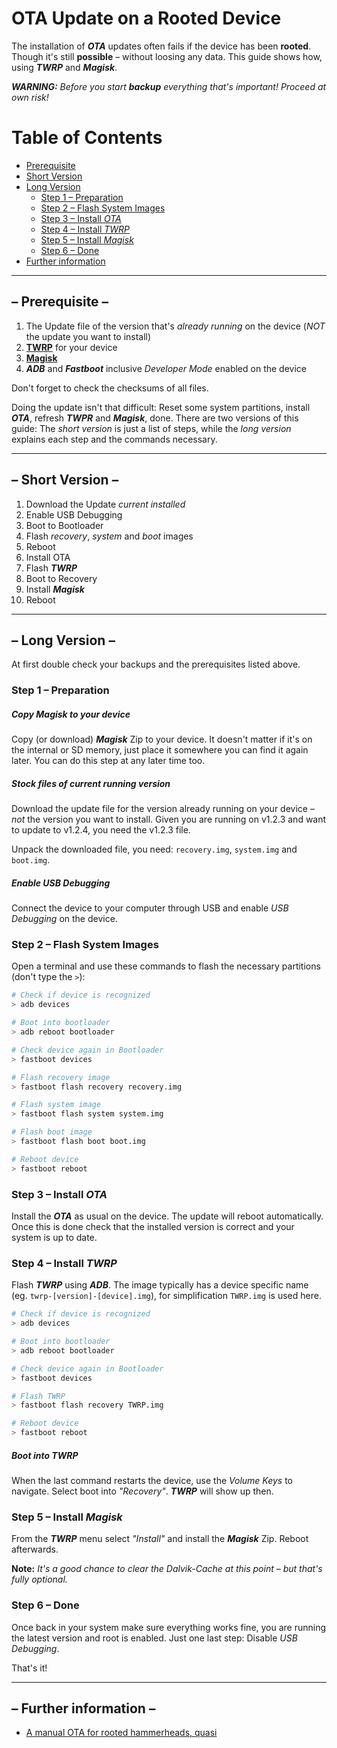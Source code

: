 # OTA Update on a Rooted Device

The installation of ***OTA*** updates often fails if the device has been **rooted**. Though it's still **possible** – without loosing any data. This guide shows how, using ***TWRP*** and ***Magisk***.

***WARNING:** Before you start **backup** everything that's important! Proceed at own risk!*


Table of Contents
=================

   * [Prerequisite](#-prerequisite-)
   * [Short Version](#-short-version-)
   * [Long Version](#-long-version-)
      * [Step 1 – Preparation](#step-1--preparation)
      * [Step 2 – Flash System Images](#step-2--flash-system-images)
      * [Step 3 – Install <em>OTA</em>](#step-3--install-ota)
      * [Step 4 – Install <em>TWRP</em>](#step-4--install-twrp)
      * [Step 5 – Install <em>Magisk</em>](#step-5--install-magisk)
      * [Step 6 – Done](#step-6--done)
   * [Further information](#-further-information-)


-------------------------------------

## – Prerequisite –

1. The Update file of the version that's *already running* on the device (*NOT* the update you want to install)
1. [**TWRP**](https://twrp.me/) for your device
1. [**Magisk**](https://forum.xda-developers.com/apps/magisk/official-magisk-v7-universal-systemless-t3473445)
1. ***ADB*** and ***Fastboot*** inclusive *Developer Mode* enabled on the device

Don't forget to check the checksums of all files.

Doing the update isn't that difficult: Reset some system partitions, install ***OTA***, refresh ***TWPR*** and ***Magisk***, done. There are two versions of this guide: The *short version* is just a list of steps, while the *long version* explains each step and the commands necessary.

-------------------------------------

## – Short Version –

1. Download the Update *current installed*
1. Enable USB Debugging
1. Boot to Bootloader
1. Flash *recovery*, *system* and *boot* images
1. Reboot
1. Install OTA
1. Flash ***TWRP***
1. Boot to Recovery
1. Install ***Magisk***
1. Reboot


-------------------------------------

## – Long Version –

At first double check your backups and the prerequisites listed above. 


### Step 1 – Preparation

##### Copy *Magisk* to your device

Copy (or download) ***Magisk*** Zip to your device. It doesn't matter if it's on the internal or SD memory, just place it somewhere you can find it again later. You can do this step at any later time too.


##### Stock files of current running version

Download the update file for the version already running on your device – *not* the version you want to install. Given you are running on v1.2.3 and want to update to v1.2.4, you need the v1.2.3 file.

Unpack the downloaded file, you need: `recovery.img`, `system.img` and `boot.img`.

##### Enable USB Debugging

Connect the device to your computer through USB and enable *USB Debugging* on the device.


### Step 2 – Flash System Images

Open a terminal and use these commands to flash the necessary partitions (don't type the `>`):

```sh
# Check if device is recognized
> adb devices

# Boot into bootloader
> adb reboot bootloader

# Check device again in Bootloader
> fastboot devices

# Flash recovery image
> fastboot flash recovery recovery.img

# Flash system image
> fastboot flash system system.img

# Flash boot image
> fastboot flash boot boot.img

# Reboot device
> fastboot reboot
```

### Step 3 – Install *OTA*

Install the ***OTA*** as usual on the device. The update will reboot automatically. Once this is done check that the installed version is correct and your system is up to date.


### Step 4 – Install *TWRP*

Flash ***TWRP*** using ***ADB***. The image typically has a device specific name (eg. `twrp-[version]-[device].img`), for simplification `TWRP.img` is used here.

```sh
# Check if device is recognized
> adb devices

# Boot into bootloader
> adb reboot bootloader

# Check device again in Bootloader
> fastboot devices

# Flash TWRP
> fastboot flash recovery TWRP.img

# Reboot device
> fastboot reboot
```

##### Boot into *TWRP*

When the last command restarts the device, use the *Volume Keys* to navigate. Select boot into *"Recovery"*. ***TWRP*** will show up then.


### Step 5 – Install *Magisk*

From the ***TWRP*** menu select *"Install"* and install the ***Magisk*** Zip. Reboot afterwards.

**Note:** *It's a good chance to clear the *Dalvik-Cache* at this point – but that's fully optional.*


### Step 6 – Done

Once back in your system make sure everything works fine, you are running the latest version and root is enabled. Just one last step: Disable *USB Debugging*.

That's it!


-------------------------------------

## – Further information –

 - [A manual OTA for rooted hammerheads, quasi](https://gist.github.com/eyecatchup/ec0a852428c19705380e)
